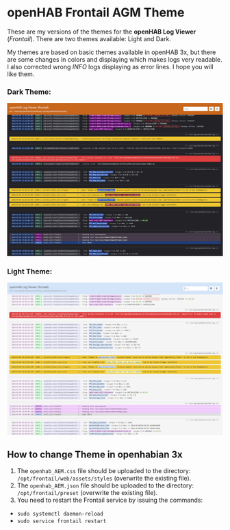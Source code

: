 # openHAB Frontail AGM Theme

These are my versions of the themes for the **openHAB Log Viewer** (*Frontail*).
There are two themes available: Light and Dark.

My themes are based on basic themes available in openHAB 3x, but there are some changes in colors and displaying which makes logs very readable.
I also corrected wrong *INFO* logs displaying as error lines.
I hope you will like them.

### Dark Theme:

![dark_theme](Frontail_AGM_Dark.jpg)

### Light Theme:

![light_theme](Frontail_AGM_Light.jpg)

## How to change Theme in openhabian 3x
1. The `openhab_AEM.css` file should be uploaded to the directory: `/opt/frontail/web/assets/styles` (overwrite the existing file).
2. The `openhab_AEM.json` file should be uploaded to the directory: `/opt/frontail/preset` (overwrite the existing file).
3. You need to restart the Frontail service by issuing the commands:
- `sudo systemctl daemon-reload`
- `sudo service frontail restart`
